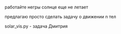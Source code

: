 работайте негры солнце еще не летает

предлагаю просто сделать задачу о движении n тел

solar_vis.py - задача Дмитрия
